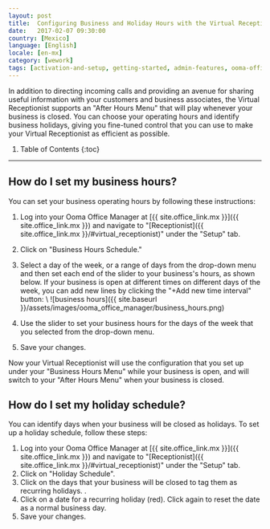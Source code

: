 ```yaml
---
layout: post
title:  Configuring Business and Holiday Hours with the Virtual Receptionist
date:   2017-02-07 09:30:00
country: [Mexico]
language: [English]
locale: [en-mx]
category: [wework]
tags: [activation-and-setup, getting-started, admin-features, ooma-office-manager, wework]
---
```


In addition to directing incoming calls and providing an avenue for sharing useful information with your customers and business associates, the Virtual Receptionist supports an "After Hours Menu" that will play whenever your business is closed. You can choose your operating hours and identify business holidays, giving you fine-tuned control that you can use to make your Virtual Receptionist as efficient as possible.

1. Table of Contents
{:toc}
* * *

## How do I set my business hours?

You can set your business operating hours by following these instructions:

1. Log into your Ooma Office Manager at [{{ site.office_link.mx }}]({{ site.office_link.mx }}) and navigate to "[Receptionist]({{ site.office_link.mx }}/#virtual_receptionist)" under the "Setup" tab.
2. Click on "Business Hours Schedule."
3. Select a day of the week, or a range of days from the drop-down menu and then set each end of the slider to your business's hours, as shown below. If your business is open at different times on different days of the week, you can add new lines by clicking the "+Add new time interval" button: \\
   ![business hours]({{ site.baseurl }}/assets/images/ooma_office_manager/business_hours.png)

4. Use the slider to set your business hours for the days of the week that you selected from the drop-down menu.
5. Save your changes.

Now your Virtual Receptionist will use the configuration that you set up under your "Business Hours Menu" while your business is open, and will switch to your "After Hours Menu" when your business is closed.

## How do I set my holiday schedule?

You can identify days when your business will be closed as holidays. To set up a holiday schedule, follow these steps:

1. Log into your Ooma Office Manager at [{{ site.office_link.mx }}]({{ site.office_link.mx }}) and navigate to "[Receptionist]({{ site.office_link.mx }}/#virtual_receptionist)" under the "Setup" tab.
2. Click on "Holiday Schedule".
3. Click on the days that your business will be closed to tag them as recurring holidays. .
4. Click on a date for a recurring holiday (red). Click again to reset the date as a normal business day.
5. Save your changes.